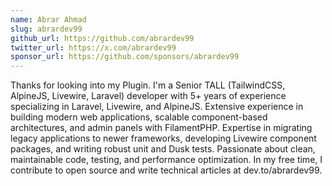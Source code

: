 ```yaml
---
name: Abrar Ahmad
slug: abrardev99
github_url: https://github.com/abrardev99
twitter_url: https://x.com/abrardev99
sponsor_url: https://github.com/sponsors/abrardev99
---
```


Thanks for looking into my Plugin. I'm a Senior TALL (TailwindCSS, AlpineJS, Livewire, Laravel) developer with 5+ years of experience specializing in Laravel, Livewire, and AlpineJS. Extensive experience in building modern web
applications, scalable component-based architectures, and admin panels with FilamentPHP. Expertise in
migrating legacy applications to newer frameworks, developing Livewire component packages, and
writing robust unit and Dusk tests. Passionate about clean, maintainable code, testing, and performance
optimization. In my free time, I contribute to open source and write technical articles at dev.to/abrardev99.